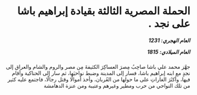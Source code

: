 <h1 dir="rtl">الحملة المصرية الثالثة بقيادة إبراهيم باشا على نجد .</h1>

<h5 dir="rtl">العام الهجري:  1231

العام الميلادي: 1815

</h5>

<p dir="rtl">جهَّز محمد علي باشا صاحِبُ مِصرَ العساكِرَ الكثيفةَ مِن مصر والروم والشام والعراق إلى نجدٍ مع ابنه إبراهيم باشا، فسار إلى المدينة وضبط نواحيَها، ثم سار إلى الحناكية وأقام فيها، وأكثَرَ الغاراتِ على ما حولها من العُربان، وأخذ أموالًا وقتل رجالًا، فاجتمع عليه كثير من تلك النواحي من حرب ومطير وغيرهم وعتيبة ومن عنزة الدهامشة</p></br>

